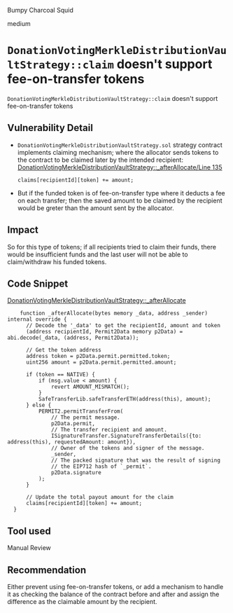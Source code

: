 Bumpy Charcoal Squid

medium

# `DonationVotingMerkleDistributionVaultStrategy::claim` doesn't support fee-on-transfer tokens

`DonationVotingMerkleDistributionVaultStrategy::claim` doesn't support fee-on-transfer tokens

## Vulnerability Detail

- `DonationVotingMerkleDistributionVaultStrategy.sol` strategy contract implements claiming mechanism; where the allocator sends tokens to the contract to be claimed later by the intended recipient:  
  [DonationVotingMerkleDistributionVaultStrategy::\_afterAllocate/Line 135](https://github.com/sherlock-audit/2023-09-Gitcoin/blob/6430c8004017e96ae2f5aac365bdefd0b6eeea72/allo-v2/contracts/strategies/donation-voting-merkle-distribution-vault/DonationVotingMerkleDistributionVaultStrategy.sol#L135)

  ```solidity
  claims[recipientId][token] += amount;
  ```

- But if the funded token is of fee-on-transfer type where it deducts a fee on each transfer; then the saved amount to be claimed by the recipient would be greter than the amount sent by the allocator.

## Impact

So for this type of tokens; if all recipients tried to claim their funds, there would be insufficient funds and the last user will not be able to claim/withdraw his funded tokens.

## Code Snippet

[DonationVotingMerkleDistributionVaultStrategy::\_afterAllocate](https://github.com/sherlock-audit/2023-09-Gitcoin/blob/6430c8004017e96ae2f5aac365bdefd0b6eeea72/allo-v2/contracts/strategies/donation-voting-merkle-distribution-vault/DonationVotingMerkleDistributionVaultStrategy.sol#L107-L136)

```solidity
    function _afterAllocate(bytes memory _data, address _sender) internal override {
      // Decode the '_data' to get the recipientId, amount and token
      (address recipientId, Permit2Data memory p2Data) = abi.decode(_data, (address, Permit2Data));

      // Get the token address
      address token = p2Data.permit.permitted.token;
      uint256 amount = p2Data.permit.permitted.amount;

      if (token == NATIVE) {
          if (msg.value < amount) {
              revert AMOUNT_MISMATCH();
          }
          SafeTransferLib.safeTransferETH(address(this), amount);
      } else {
          PERMIT2.permitTransferFrom(
              // The permit message.
              p2Data.permit,
              // The transfer recipient and amount.
              ISignatureTransfer.SignatureTransferDetails({to: address(this), requestedAmount: amount}),
              // Owner of the tokens and signer of the message.
              _sender,
              // The packed signature that was the result of signing
              // the EIP712 hash of `_permit`.
              p2Data.signature
          );
      }

      // Update the total payout amount for the claim
      claims[recipientId][token] += amount;
  }
```

## Tool used

Manual Review

## Recommendation

Either prevent using fee-on-transfer tokens, or add a mechanism to handle it as checking the balance of the contract before and after and assign the difference as the claimable amount by the recipient.
